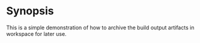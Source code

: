 # Synopsis

This is a simple demonstration of how to archive the build output artifacts in workspace for later use.

